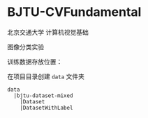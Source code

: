 # BJTU-CVFundamental

北京交通大学 计算机视觉基础

图像分类实验

训练数据存放位置：

在项目目录创建 `data` 文件夹

```
data
  |bjtu-dataset-mixed
    |Dataset
    |DatasetWithLabel
```
